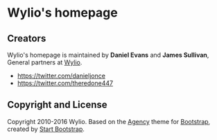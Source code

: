 # Wylio's homepage

## Creators

Wylio's homepage is maintained by **Daniel Evans** and **James Sullivan**, General partners at [Wylio](http://wyl.io/).

* https://twitter.com/danieljonce
* https://twitter.com/theredone447

## Copyright and License

Copyright 2010-2016 Wylio.
Based on the [Agency](http://startbootstrap.com/template-overviews/agency/) theme for [Bootstrap](http://getbootstrap.com/), created by [Start Bootstrap](http://startbootstrap.com/).
